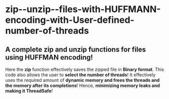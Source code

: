 # zip--unzip--files-with-HUFFMANN-encoding-with-User-defined-number-of-threads
## A complete zip and unzip functions for files using HUFFMAN encoding!
Here the **zip** function effectively saves the zipped file in **Binary format**.
This code also allows the user to **select the number of threads**!
It effectively uses the required amount of **dynamic memory and frees the threads and the memory after its completions**!
Hence, **minimizing memory leaks and making it ThreadSafe**!
